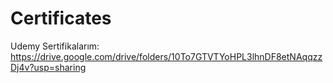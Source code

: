 # Certificates
Udemy Sertifikalarım: https://drive.google.com/drive/folders/10To7GTVTYoHPL3lhnDF8etNAqqzzDj4v?usp=sharing
